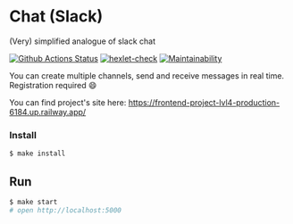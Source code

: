 # Chat (Slack)
(Very) simplified analogue of slack chat

[![Github Actions Status](https://github.com/Onlyal33/frontend-project-lvl4/workflows/Node%20CI/badge.svg)](https://github.com/Onlyal33/frontend-project-lvl4/actions)
[![hexlet-check](https://github.com/Onlyal33/frontend-project-lvl4/actions/workflows/hexlet-check.yml/badge.svg)](https://github.com/Onlyal33/frontend-project-lvl4/actions/workflows/hexlet-check.yml)
[![Maintainability](https://api.codeclimate.com/v1/badges/ec67f7af3e13992047a1/maintainability)](https://codeclimate.com/github/Onlyal33/frontend-project-lvl4/maintainability)

You can create multiple channels, send and receive messages in real time. Registration required :smile:

You can find project's site here:
https://frontend-project-lvl4-production-6184.up.railway.app/

### Install

```sh
$ make install
```

## Run

```sh
$ make start
# open http://localhost:5000
```
